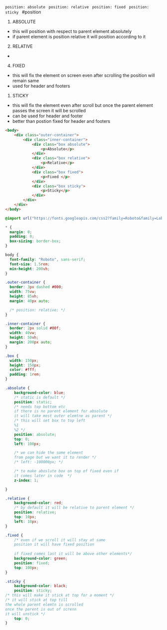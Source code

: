 `position: absolute `
`position: relative `
`position: fixed `
`position: sticky `
#position 

1. ABSOLUTE
- this will position with respect to parent element absolutely
- if parent element is position relative it will position according to it

2. RELATIVE
-  
4. FIXED
- this will fix the element on screen even after scrolling the position will remain same 
- used for header and footers
1. STICKY
- this will fix the element even after scroll but once the parent element passes the screen it will be scrolled
- can be used for header and footer 
- better than postion  fixed for header and footers

```html 
<body>
    <div class="outer-container">
        <div class="inner-container">
            <div class="box absolute">
                <p>Absolute</p>
            </div>
            <div class="box relative">
                <p>Relative</p>
            </div>
            <div class="box fixed">
                <p>Fixed </p>
            </div>
            <div class="box sticky">
                <p>Sticky</p>
            </div>
        </div>
    </div>
</body>
```

```css
@import url("https://fonts.googleapis.com/css2?family=Roboto&family=Lobster&display=swap");

* {
  margin: 0;
  padding: 0;
  box-sizing: border-box;
}

body {
  font-family: "Roboto", sans-serif;
  font-size: 1.5rem;
  min-height: 200vh;
}

.outer-container {
  border: 3px dashed #000;
  width: 75vw;
  height: 85vh;
  margin: 40px auto;

  /* position: relative; */
}

.inner-container {
  border: 2px solid #00f;
  width: 40vw;
  height: 50vh;
  margin: 200px auto;
}

.box {
  width: 150px;
  height: 150px;
  color: #fff;
  padding: 1rem;
}

.absolute {
    background-color: blue;
    /* static is default */
    position: static;
    /* needs top bottom etc
    if there is no parent element for absolute 
    it will take most outer elemtne as parent */
    /* this will set box to top left
    %1
    %2 */
    position: absolute;
    top: 0;
    left: 100px;

    /* we can hide the some element 
    from page but we want it to render */
    /* left: -100000px; */

    /* to make aboslute box on top of fixed even if
    it comes later in code  */
    z-index: 1;

}

.relative {
    background-color: red;
    /* by default it will be relative to parent element */
    position: relative;
    top: 10px;
    left: 10px;
}

.fixed {
    /* even if we scroll it will stay at same 
    position it will have fixed position
    
    if fixed comes last it will be above other elements*/
    background-color: green;
    position: fixed;
    top: 100px;
}

.sticky {
    background-color: black;
    position: sticky;
/* this will make it stick at top for a moment */
/* it will stick at top till
the whole parent elemtn is scrolled
once the parent is out of screnn 
it will unstick */
    top: 0;
}
```